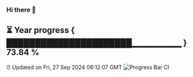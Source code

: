 ### Hi there 👋
⏳ Year progress { ██████████████████████▁▁▁▁▁▁▁▁ } 73.84 %
---
⏰ Updated on Fri, 27 Sep 2024 06:12:07 GMT
![Progress Bar CI](https://github.com/Moyi321/Moyi321/workflows/Progress%20Bar%20CI/badge.svg)
